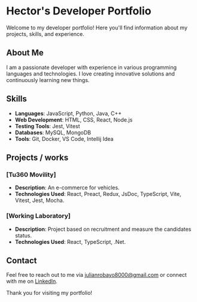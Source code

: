 # Hector's Developer Portfolio

Welcome to my developer portfolio! Here you'll find information about my projects, skills, and experience.

## About Me

I am a passionate developer with experience in various programming languages and technologies. I love creating innovative solutions and continuously learning new things.

## Skills

- **Languages**: JavaScript, Python, Java, C++
- **Web Development**: HTML, CSS, React, Node.js
- **Testing Tools**: Jest, Vitest
- **Databases**: MySQL, MongoDB
- **Tools**: Git, Docker, VS Code, Intellij Idea  

## Projects / works

### [Tu360 Movility]
- **Description**: An e-commerce for vehicles.
- **Technologies Used**: React, Preact, Redux, JsDoc, TypeScript, Vite, Vitest, Jest, Mocha.

### [Working Laboratory]
- **Description**: Project based on recruitment and measure the candidates status.
- **Technologies Used**: React, TypeScript, .Net.

## Contact

Feel free to reach out to me via [julianrobayo8000@gmail.com](mailto:julianrobayo8000@gmail.com) or connect with me on [LinkedIn](https://www.linkedin.com/in/hec-rob-dev/).

Thank you for visiting my portfolio!